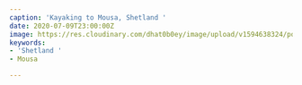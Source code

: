 ```yaml
---
caption: 'Kayaking to Mousa, Shetland '
date: 2020-07-09T23:00:00Z
image: https://res.cloudinary.com/dhat0b0ey/image/upload/v1594638324/portfolio/latestimages/IMG_7879_sxnhpf.jpg
keywords:
- 'Shetland '
- Mousa

---
```

